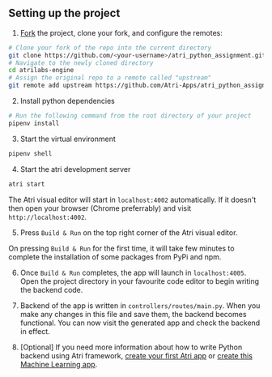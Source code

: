 ## Setting up the project

1. [Fork](https://help.github.com/articles/fork-a-repo/) the project, clone your fork, and configure the remotes:

```bash
# Clone your fork of the repo into the current directory
git clone https://github.com/<your-username>/atri_python_assignment.git
# Navigate to the newly cloned directory
cd atrilabs-engine
# Assign the original repo to a remote called "upstream"
git remote add upstream https://github.com/Atri-Apps/atri_python_assignment.git
```

2. Install python dependencies

```bash
# Run the following command from the root directory of your project
pipenv install
```

3. Start the virtual environment

```bash
pipenv shell
```

4. Start the atri development server

```bash
atri start
```

The Atri visual editor will start in `localhost:4002` automatically. If it doesn't then open your browser (Chrome preferrably) and visit `http://localhost:4002`.

5. Press `Build & Run` on the top right corner of the Atri visual editor.

On pressing `Build & Run` for the first time, it will take few minutes to complete the installation of some packages from PyPi and npm.

6. Once `Build & Run` completes, the app will launch in `localhost:4005`. Open the project directory in your favourite code editor to begin writing the backend code.

7. Backend of the app is written in `controllers/routes/main.py`. When you make any changes in this file and save them, the backend becomes functional. You can now visit the generated app and check the backend in effect. 

8. [Optional] If you need more information about how to write Python backend using Atri framework, [create your first Atri app](https://docs.atrilabs.com/getting-started/create-app) or [create this Machine Learning app](https://docs.atrilabs.com/tutorials/bkg_swapper).
